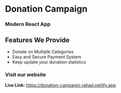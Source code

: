 # Donation Campaign
### Modern React App

## Features We Provide
* Donate on Multiple Categories
* Easy and Secure Payment System
* Keep update your donation statistics 

### Visit our website
**Live Link:** https://donation-campaign-rahad.netlify.app

